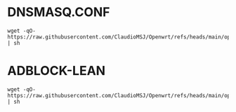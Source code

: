 # DNSMASQ.CONF
<div _ngcontent-ng-c1826447281="" class="animated-opacity ng-tns-c1826447281-45"><pre _ngcontent-ng-c1826447281="" class="ng-tns-c1826447281-45"><code _ngcontent-ng-c1826447281="" role="text" data-test-id="code-content" class="code-container formatted ng-tns-c1826447281-45">wget -qO- https://raw.githubusercontent.com/ClaudioMSJ/Openwrt/refs/heads/main/open.sh | sh
</code></pre><!----><!----><!----></div>

# ADBLOCK-LEAN
<div _ngcontent-ng-c1826447281="" class="animated-opacity ng-tns-c1826447281-45"><pre _ngcontent-ng-c1826447281="" class="ng-tns-c1826447281-45"><code _ngcontent-ng-c1826447281="" role="text" data-test-id="code-content" class="code-container formatted ng-tns-c1826447281-45">wget -qO- https://raw.githubusercontent.com/ClaudioMSJ/Openwrt/refs/heads/main/open_lean.sh | sh
</code></pre><!----><!----><!----></div>
